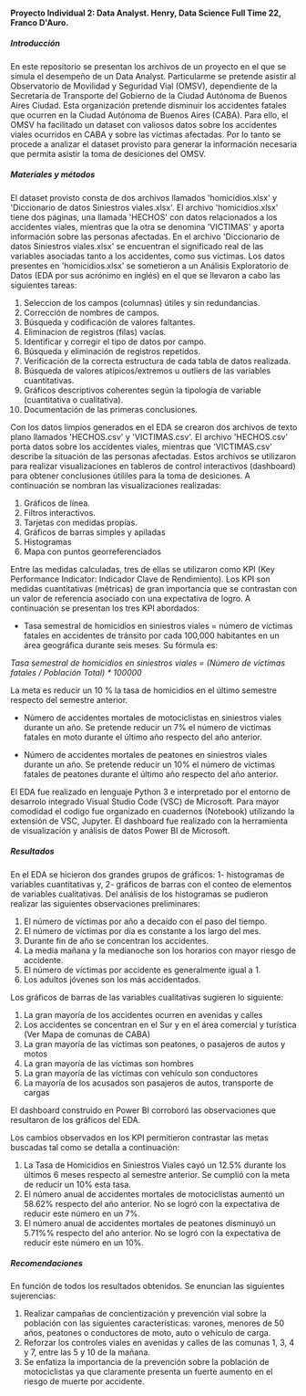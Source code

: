 #### Proyecto Individual 2: Data Analyst. Henry, Data Science Full Time 22, Franco D'Auro.

##### Introducción

En este repositorio se presentan los archivos de un proyecto en el que se simula el desempeño de un Data Analyst. Particularme se pretende asistir al Observatorio de Movilidad y Seguridad Vial (OMSV), dependiente de la Secretaría de Transporte del Gobierno de la Ciudad Autónoma de Buenos Aires Ciudad. Esta organización pretende disminuir los accidentes fatales que ocurren en la Ciudad Autónoma de Buenos Aires (CABA). Para ello, el OMSV ha facilitado un dataset con valiosos datos sobre los accidentes viales ocurridos en CABA y sobre las víctimas afectadas. Por lo tanto se procede a analizar el dataset provisto para generar la información necesaria que permita asistir la toma de desiciones del OMSV.

##### Materiales y métodos

El dataset provisto consta de dos archivos llamados 'homicidios.xlsx' y 'Diccionario de datos Siniestros viales.xlsx'. El archivo 'homicidios.xlsx' tiene dos páginas, una llamada 'HECHOS' con datos relacionados a los accidentes viales, mientras que la otra se denomina 'VICTIMAS' y aporta información sobre las personas afectadas. En el archivo 'Diccionario de datos Siniestros viales.xlsx' se encuentran el significado real de las variables asociadas tanto a los accidentes, como sus víctimas.
Los datos presentes en 'homicidios.xlsx' se sometieron a un Análisis Exploratorio de Datos (EDA por sus acrónimo en inglés) en el que se llevaron a cabo las siguientes tareas:
1. Seleccion de los campos (columnas) útiles y sin redundancias.
2. Corrección de nombres de campos.
3. Búsqueda y codificación de valores faltantes.
4. Eliminacion de registros (filas) vacías.
5. Identificar y corregir el tipo de datos por campo.
6. Búsqueda y eliminación de registros repetidos.
7. Verificación de la correcta estructura de cada tabla de datos realizada.
8. Búsqueda de valores atípicos/extremos u outliers de las variables cuantitativas.
9. Gráficos descriptivos coherentes según la tipología de variable (cuantitativa o cualitativa).
10. Documentación de las primeras conclusiones.

Con los datos limpios generados en el EDA se crearon dos archivos de texto plano llamados 'HECHOS.csv' y 'VICTIMAS.csv'. El archivo 'HECHOS.csv' porta datos sobre los accidentes viales, mientras que 'VICTIMAS.csv' describe la situación de las personas afectadas. Estos archivos se utilizaron para realizar visualizaciones en tableros de control interactivos (dashboard) para obtener conclusiones útililes para la toma de desiciones.
A continuación se nombran las visualizaciones realizadas:
1. Gráficos de línea.
2. Filtros interactivos.
3. Tarjetas con medidas propias.
4. Gráficos de barras simples y apiladas
5. Histogramas
6. Mapa con puntos georreferenciados

Entre las medidas calculadas, tres de ellas se utilizaron como KPI (Key Performance Indicator: Indicador Clave de Rendimiento). Los KPI son medidas cuantitativas (métricas) de gran importancia que se contrastan con un valor de referencia asociado con una expectativa de logro. A continuación se presentan los tres KPI abordados:

* Tasa semestral de homicidios en siniestros viales = número de víctimas fatales en accidentes de tránsito por cada 100,000 habitantes en un área geográfica durante seis meses. Su fórmula es:
  
_Tasa semestral de homicidios en siniestros viales = (Número de víctimas fatales / Población Total) * 100000_

La meta es reducir un 10 % la tasa de homicidios en el último semestre respecto del semestre anterior.

* Número de accidentes mortales de motociclistas en siniestros viales durante un año. Se pretende reducir un 7% el número de victimas fatales en moto durante el último año respecto del año anterior.

 * Número de accidentes mortales de peatones en siniestros viales durante un año. Se pretende reducir un 10% el número de victimas fatales de peatones durante el último año respecto del año anterior.

El EDA fue realizado en lenguaje Python 3 e interpretado por el entorno de desarrolo integrado Visual Studio Code (VSC) de Microsoft. Para mayor comodidad el codigo fue organizado en cuadernos (Notebook) utilizando la extensión de VSC, Jupyter. El dashboard fue realizado con la herramienta de visualización y análisis de datos Power BI de Microsoft.

##### Resultados

En el EDA se hicieron dos grandes grupos de gráficos: 1- histogramas de variables cuantitativas y, 2- gráficos de barras con el conteo de elementos de variables cualitativas.
Del análisis de los histogramas se pudieron realizar las siguientes observaciones preliminares:
1. El número de víctimas por año a decaído con el paso del tiempo.
2. El número de víctimas por día es constante a los largo del mes.
3. Durante fin de año se concentran los accidentes.
4. La media mañana y la medianoche son los horarios con mayor riesgo de accidente.
5. El número de víctimas por accidente es generalmente igual a 1.
6. Los adultos jóvenes son los más accidentados.

Los gráficos de barras de las variables cualitativas sugieren lo siguiente:
1. La gran mayoría de los accidentes ocurren en avenidas y calles
2. Los accidentes se concentran en el Sur y en el área comercial y turística (Ver Mapa de comunas de CABA)
3. La gran mayoría de las víctimas son peatones, o pasajeros de autos y motos
4. La gran mayoría de las víctimas son hombres
5. La gran mayoría de las víctimas con vehículo son conductores
6. La mayoría de los acusados son pasajeros de autos, transporte de cargas

El dashboard construido en Power BI corroboró las observaciones que resultaron de los gráficos del EDA. 

Los cambios observados en los KPI permitieron contrastar las metas buscadas tal como se detalla a continuación:
1. La Tasa de Homicidios en Siniestros Viales cayó un 12.5% durante los últimos 6 meses respecto al semestre anterior. Se cumplió con la meta de reducir un 10% esta tasa. 
2. El número anual de accidentes mortales de motociclistas aumentó un 58.62% respecto del año anterior. No se logró con la expectativa de reducir este número en un 7%. 
3. El número anual de accidentes mortales de peatones disminuyó un 5.71%% respecto del año anterior. No se logró con la expectativa de reducir este número en un 10%. 

##### Recomendaciones

En función de todos los resultados obtenidos. Se enuncian las siguientes sujerencias:

1. Realizar campañas de concientización y prevención vial sobre la población con las siguientes características: varones, menores de 50 años, peatones o conductores de moto, auto o vehículo de carga.
2. Reforzar los controles viales en avenidas y calles de las comunas 1, 3, 4 y 7, entre las 5 y 10 de la mañana.
3. Se enfatiza la importancia de la prevención sobre la población de motociclistas ya que claramente presenta un fuerte aumento en el riesgo de muerte por accidente. 

